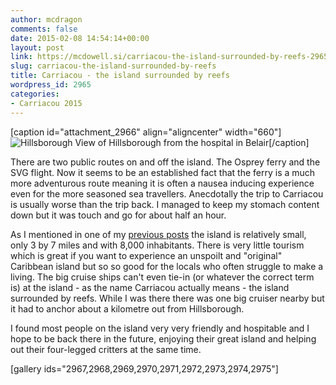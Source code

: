 ```yaml
---
author: mcdragon
comments: false
date: 2015-02-08 14:54:14+00:00
layout: post
link: https://mcdowell.si/carriacou-the-island-surrounded-by-reefs-2965.html
slug: carriacou-the-island-surrounded-by-reefs
title: Carriacou - the island surrounded by reefs
wordpress_id: 2965
categories:
- Carriacou 2015
---
```


[caption id="attachment_2966" align="aligncenter" width="660"]![Hillsborough](https://dwlcvfkt1l4wn.cloudfront.net/2015/02/2015-01-30-15.27.19-1-1024x576.jpg) View of Hillsborough from the hospital in Belair[/caption]

There are two public routes on and off the island. The Osprey ferry and the SVG flight. Now it seems to be an established fact that the ferry is a much more adventurous route meaning it is often a nausea inducing experience even for the more seasoned sea travellers. Anecdotally the trip to Carriacou is usually worse than the trip back. I managed to keep my stomach content down but it was touch and go for about half an hour.

As I mentioned in one of my [previous posts](https://mcdowell.si/volunteering-for-the-worldwide-veterinary-service-on-the-island-of-carriacou-2906.html) the island is relatively small, only 3 by 7 miles and with 8,000 inhabitants. There is very little tourism which is great if you want to experience an unspoilt and "original" Caribbean island but so so good for the locals who often struggle to make a living. The big cruise ships can't even tie-in (or whatever the correct term is) at the island - as the name Carriacou actually means - the island surrounded by reefs. While I was there there was one big cruiser nearby but it had to anchor about a kilometre out from Hillsborough.

I found most people on the island very very friendly and hospitable and I hope to be back there in the future, enjoying their great island and helping out their four-legged critters at the same time.

[gallery ids="2967,2968,2969,2970,2971,2972,2973,2974,2975"]


